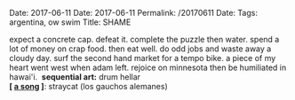 Date: 2017-06-11
Date: 2017-06-11
Permalink: /20170611
Date: 
Tags: argentina, ow swim 
Title: SHAME
  
expect a concrete cap. defeat it. complete the puzzle then water. spend a lot of money on crap food. then eat well. do odd jobs and waste away a cloudy day. surf the second hand market for a tempo bike. a piece of my heart went west when adam left. rejoice on minnesota then be humiliated in hawai'i. 
**sequential art:** drum hellar  
**[ [a song](https://open.spotify.com/track/3jSK8dMOFISSoJsCunfeY3) ]**: straycat (los gauchos alemanes)